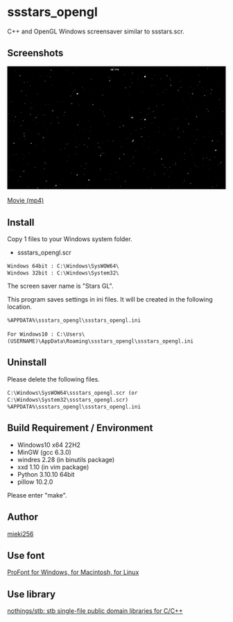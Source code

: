 ssstars_opengl
==============

C++ and OpenGL Windows screensaver similar to ssstars.scr.

Screenshots
-----------

![Screenhots](./screenshots/ssstars_opengl_ss.gif)

[Movie (mp4)](./screenshots/ssstars_opengl_ss.mp4)

Install
-------

Copy 1 files to your Windows system folder.

* ssstars\_opengl.scr

```
Windows 64bit : C:\Windows\SysWOW64\
Windows 32bit : C:\Windows\System32\
```

The screen saver name is "Stars GL".

This program saves settings in ini files. It will be created in the following location.

```
%APPDATA%\ssstars_opengl\ssstars_opengl.ini

For Windows10 : C:\Users\(USERNAME)\AppData\Roaming\ssstars_opengl\ssstars_opengl.ini
```

Uninstall
---------

Please delete the following files.

```
C:\Windows\SysWOW64\ssstars_opengl.scr (or C:\Windows\System32\ssstars_opengl.scr)
%APPDATA%\ssstars_opengl\ssstars_opengl.ini
```

Build Requirement / Environment
-------------------------------

* Windows10 x64 22H2
* MinGW (gcc 6.3.0)
* windres 2.28 (in binutils package)
* xxd 1.10 (in vim package)
* Python 3.10.10 64bit
* pillow 10.2.0

Please enter "make".

Author
------

[mieki256](https://github.com/mieki256)

Use font
--------

[ProFont for Windows, for Macintosh, for Linux](https://tobiasjung.name/profont/)

Use library
-----------

[nothings/stb: stb single-file public domain libraries for C/C++](https://github.com/nothings/stb)
